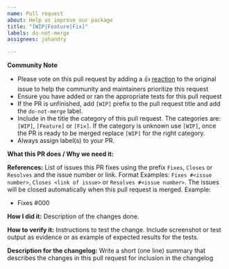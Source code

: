 ```yaml
---
name: Pull request
about: Help us improve our package
title: "[WIP|Feature|Fix]"
labels: do-not-merge
assignees: johandry

---
```


<!--
Pull requests are always welcome

Not sure if that typo is worth a pull request? Found a bug and know how to fix
it? Do it! We will appreciate it. Any significant improvement should be
documented as [a GitHub issue](https://github.com/johandry/k8s-client/issues) before
anybody starts working on it.

We are always thrilled to receive pull requests. We do our best to process them
quickly. If your pull request is not accepted on the first try,
don't get discouraged!

** Make sure all your commits include a signature generated with `git commit -s` **
-->

**Community Note**

* Please vote on this pull request by adding a 👍 [reaction](https://blog.github.com/2016-03-10-add-reactions-to-pull-requests-issues-and-comments/) to the original issue to help the community and maintainers prioritize this request
* Ensure you have added or ran the appropriate tests for this pull request
* If the PR is unfinished, add `[WIP]` prefix to the pull request title and add the `do-not-merge` label.
* Include in the title the category of this pull request. The categories are: `[WIP]`, `[Feature]` or `[Fix]`. If the category is unknown use `[WIP]`, once the PR is ready to be merged replace `[WIP]` for the right category.
* Always assign label(s) to your PR.

**What this PR does / Why we need it:**

**References:**
List of issues this PR fixes using the prefix `Fixes`, `Closes` or `Resolves` and the issue number or link. Format Examples: `Fixes #<issue number>`, `Closes <link of issue>` or `Resolves #<issue number>`.
The issues will be closed automatically when this pull request is merged. Example:
 - Fixes #000

**How I did it:**
Description of the changes done.

**How to verify it:**
Instructions to test the change. Include screenshot or test output as evidence or as example of expected results for the tests.

**Description for the changelog:**
Write a short (one line) summary that describes the changes in this pull request for inclusion in the changelog
